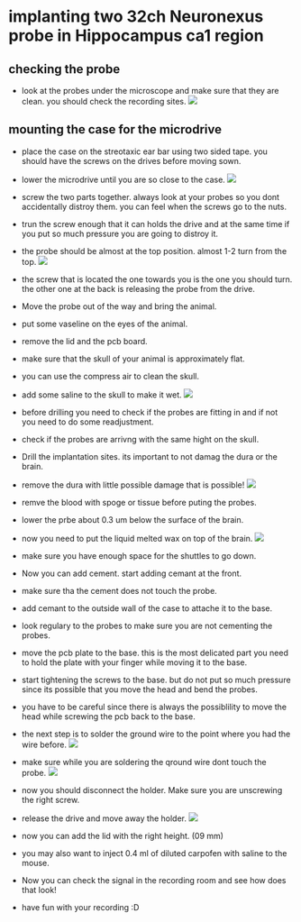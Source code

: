 # implanting two 32ch Neuronexus probe in Hippocampus ca1 region
## checking the probe
* look at the probes under the microscope and make sure that they are clean. you should check the recording sites.
![](figures/recordingsites.jpg)
## mounting the case for the microdrive 
* place the case on the streotaxic ear bar using two sided tape. you should have the screws on the drives before moving sown. 
* lower the microdrive until you are so close to the case. 
![](figures/case.jpg)
* screw the two parts together. always look at your probes so you dont accidentally distroy them. you can feel when the screws go to the nuts. 
* trun the screw enough that it can holds the drive and at the same time if you put so much pressure you are going to distroy it. 
* the probe should be almost at the top position. almost 1-2 turn from the top. 
![](figures/reattach.jpg)
* the screw that is located the one towards you is the one you should turn. the other one at the back is releasing the probe from the drive. 
* Move the probe out of the way and bring the animal. 
* put some vaseline on the eyes of the animal. 
* remove the lid and the pcb board. 
* make sure that the skull of your animal is approximately flat. 
* you can use the compress air to clean the skull. 
* add some saline to the skull to make it wet. 
![](figures/skullbefore.jpg)
* before drilling you need to check if the probes are fitting in and if not you need to do some readjustment. 
* check if the probes are arrivng with the same hight on the skull. 
* Drill the implantation sites. its important to not damag the dura or the brain. 
* remove the dura with little possible damage that is possible! 
![](figures/brainafter.jpg)
* remve the blood with spoge or tissue before puting the probes. 
* lower the prbe about 0.3 um below the surface of the brain. 
* now you need to put the liquid melted wax on top of the brain.
![](figures/addwax.jpg)
* make sure you have enough space for the shuttles to go down.
* Now you can add cement. start adding cemant at the front. 
* make sure tha the cement does not touch the probe. 
* add cemant to the outside wall of the case to attache it to the base. 
* look regulary to the probes to make sure you are not cementing the probes. 
* move the pcb plate to the base. this is the most delicated part you need to hold the plate with your finger while moving it to the base.
* start tightening the screws to the base. but do not put so much pressure since its possible that you move the head and bend the probes. 
* you have to be careful since there is always the possiblility to move the head while screwing the pcb back to the base. 
* the next step is to solder the ground wire to the point where you had the wire before. 
![](figures/groundwire.jpg)

* make sure while you are soldering the qround wire dont touch the probe. 
![](figures/soldered2.jpg)

* now you should disconnect the holder. Make sure you are unscrewing the right screw. 
* release the drive and move away the holder. 
![](figures/beforeaddingcap.jpg)

* now you can add the lid with the right height. (09 mm)
* you may also want to inject 0.4 ml of diluted carpofen with saline to the mouse. 
* Now you can check the signal in the recording room and see how does that look!
* have fun with your recording :D 














